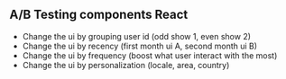 ## A/B Testing components React

- Change the ui by grouping user id (odd show 1, even show 2)
- Change the ui by recency (first month ui A, second month ui B)
- Change the ui by frequency (boost what user interact with the most)
- Change the ui by personalization (locale, area, country)
